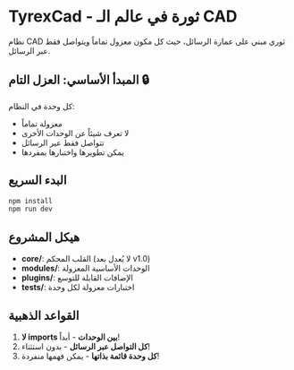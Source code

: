 # TyrexCad - ثورة في عالم الـ CAD

نظام CAD ثوري مبني على عمارة الرسائل، حيث كل مكون معزول تماماً ويتواصل فقط عبر الرسائل.

## المبدأ الأساسي: العزل التام 🔒
كل وحدة في النظام:
- معزولة تماماً
- لا تعرف شيئاً عن الوحدات الأخرى
- تتواصل فقط عبر الرسائل
- يمكن تطويرها واختبارها بمفردها

## البدء السريع
```bash
npm install
npm run dev
```

## هيكل المشروع
- **core/**: القلب المحكم (لا يُعدل بعد v1.0)
- **modules/**: الوحدات الأساسية المعزولة
- **plugins/**: الإضافات القابلة للتوسع
- **tests/**: اختبارات معزولة لكل وحدة

## القواعد الذهبية
1. **لا imports بين الوحدات** - أبداً!
2. **كل التواصل عبر الرسائل** - بدون استثناء!
3. **كل وحدة قائمة بذاتها** - يمكن فهمها منفردة!